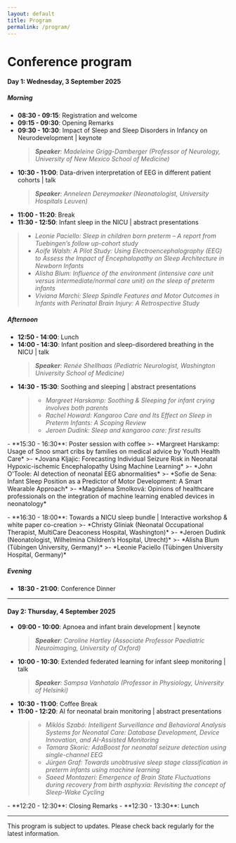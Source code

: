 ```yaml
---
layout: default
title: Program
permalink: /program/
---
```

# Conference program

#### Day 1: Wednesday, 3 September 2025
##### Morning
- **08:30 - 09:15**: Registration and welcome  
- **09:15 - 09:30**: Opening Remarks  
- **09:30 - 10:30**: Impact of Sleep and Sleep Disorders in Infancy on Neurodevelopment | keynote
  >***Speaker**: Madeleine Grigg-Damberger (Professor of Neurology, University of New Mexico School of Medicine)*  
- **10:30 - 11:00**: Data-driven interpretation of EEG in different patient cohorts | talk
  >***Speaker**: Anneleen Dereymaeker (Neonatologist, University Hospitals Leuven)* 
- **11:00 - 11:20**: Break  
- **11:30 - 12:50**: Infant sleep in the NICU | abstract presentations
>- *Leonie Paciello: Sleep in children born preterm – A report from Tuebingen’s follow up-cohort study*
>- *Aoife Walsh: A Pilot Study: Using Electroencephalography (EEG) to Assess the Impact of Encephalopathy on Sleep Architecture in Newborn Infants*
>- *Alisha Blum: Influence of the environment (intensive care unit versus intermediate/normal care unit) on the sleep of preterm infants*
>- *Viviana Marchi: Sleep Spindle Features and Motor Outcomes in Infants with Perinatal Brain Injury: A Retrospective Study*

##### Afternoon
- **12:50 - 14:00**: Lunch  
- **14:00 - 14:30**: Infant position and sleep-disordered breathing in the NICU | talk
  >***Speaker**: Renée Shellhaas (Pediatric Neurologist, Washington University School of Medicine)*    
- **14:30 - 15:30**: Soothing and sleeping | abstract presentations
  >- *Margreet Harskamp: Soothing & Sleeping for infant crying involves both parents*  
  >- *Rachel Howard: Kangaroo Care and Its Effect on Sleep in Preterm Infants: A Scoping Review*
  >- *Jeroen Dudink: Sleep and kangaroo care: first results*
<!-- Add empty line to prevent overflow of previous line -->
<ul>
  <li style="list-style: none;"></li>  
</ul>
- **15:30 - 16:30**: Poster session with coffee
  <!-- >- *Ömer Gürkan Dilek: AI Technologies in Neonatal Brain Health Monitoring* -->
  >- *Margreet Harskamp: Usage of Snoo smart cribs by families on medical advice by Youth Health Care*
  >- *Jovana Kljajic: Forecasting Individual Seizure Risk in Neonatal Hypoxic-ischemic Encephalopathy Using Machine Learning*
  >- *John O'Toole: AI detection of neonatal EEG abnormalities*
  >- *Sofie de Sena: Infant Sleep Position as a Predictor of Motor Development: A Smart Wearable Approach*
  >- *Magdalena Smolková: Opinions of healthcare professionals on the integration of machine learning enabled devices in neonatology*
<!-- Add empty line to prevent overflow of previous line -->
<ul>
  <li style="list-style: none;"></li>  
</ul>
- **16:30 - 18:00**: Towards a NICU sleep bundle | Interactive workshop & white paper co-creation
  >- *Christy Gliniak (Neonatal Occupational Therapist, MultiCare Deaconess Hospital, Washington)*  
  >- *Jeroen Dudink (Neonatologist, Wilhelmina Children’s Hospital, Utrecht)*  
  >- *Alisha Blum (Tübingen University, Germany)*
  >- *Leonie Paciello (Tübingen University Hospital, Germany)*

##### Evening
- **18:30 - 21:00**: Conference Dinner 

---

#### Day 2: Thursday, 4 September 2025

- **09:00 - 10:00**: Apnoea and infant brain development | keynote 
  >***Speaker**: Caroline Hartley (Associate Professor Paediatric Neuroimaging, University of Oxford)*  
- **10:00 - 10:30**: Extended federated learning for infant sleep monitoring | talk
  >***Speaker**: Sampsa Vanhatalo (Professor in Physiology, University of Helsinki)*    
- **10:30 - 11:00**: Coffee Break  
- **11:00 - 12:20**: AI for neonatal brain monitoring | abstract presentations
  >- *Miklós Szabó: Intelligent Surveillance and Behavioral Analysis Systems for Neonatal Care: Database Development, Device Innovation, and AI-Assisted Monitoring*
  >- *Tamara Skoric: AdaBoost for neonatal seizure detection using single-channel EEG*
  >- *Jürgen Graf: Towards unobtrusive sleep stage classification in preterm infants using machine learning*
  >- *Saeed Montazeri: Emergence of Brain State Fluctuations during recovery from birth asphyxia: Revisiting the concept of Sleep-Wake Cycling*
<!-- Add empty line to prevent overflow of previous line -->
<ul>
  <li style="list-style: none;"></li>  
</ul>
- **12:20 - 12:30**: Closing Remarks  
- **12:30 - 13:30**: Lunch  

---

This program is subject to updates. Please check back regularly for the latest information.
